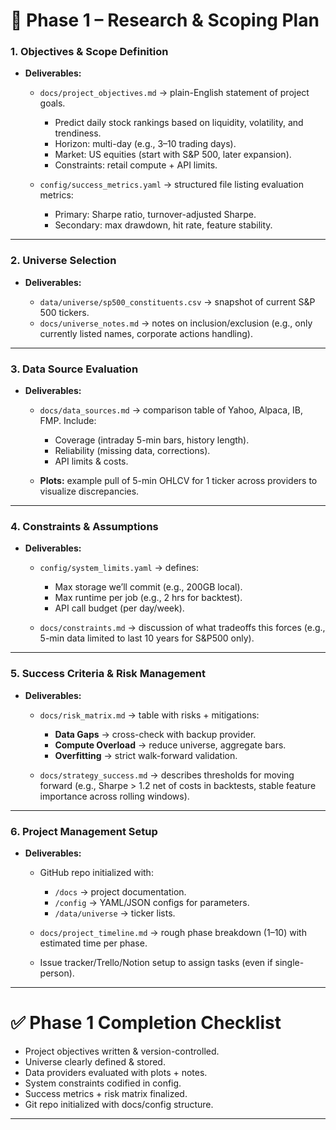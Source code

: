 # 📑 Phase 1 – Research & Scoping Plan

### **1. Objectives & Scope Definition**

* **Deliverables:**

  * `docs/project_objectives.md` → plain-English statement of project goals.

    * Predict daily stock rankings based on liquidity, volatility, and trendiness.
    * Horizon: multi-day (e.g., 3–10 trading days).
    * Market: US equities (start with S&P 500, later expansion).
    * Constraints: retail compute + API limits.
  * `config/success_metrics.yaml` → structured file listing evaluation metrics:

    * Primary: Sharpe ratio, turnover-adjusted Sharpe.
    * Secondary: max drawdown, hit rate, feature stability.

---

### **2. Universe Selection**

* **Deliverables:**

  * `data/universe/sp500_constituents.csv` → snapshot of current S&P 500 tickers.
  * `docs/universe_notes.md` → notes on inclusion/exclusion (e.g., only currently listed names, corporate actions handling).

---

### **3. Data Source Evaluation**

* **Deliverables:**

  * `docs/data_sources.md` → comparison table of Yahoo, Alpaca, IB, FMP. Include:

    * Coverage (intraday 5-min bars, history length).
    * Reliability (missing data, corrections).
    * API limits & costs.
  * **Plots:** example pull of 5-min OHLCV for 1 ticker across providers to visualize discrepancies.

---

### **4. Constraints & Assumptions**

* **Deliverables:**

  * `config/system_limits.yaml` → defines:

    * Max storage we’ll commit (e.g., 200GB local).
    * Max runtime per job (e.g., 2 hrs for backtest).
    * API call budget (per day/week).
  * `docs/constraints.md` → discussion of what tradeoffs this forces (e.g., 5-min data limited to last 10 years for S&P500 only).

---

### **5. Success Criteria & Risk Management**

* **Deliverables:**

  * `docs/risk_matrix.md` → table with risks + mitigations:

    * **Data Gaps** → cross-check with backup provider.
    * **Compute Overload** → reduce universe, aggregate bars.
    * **Overfitting** → strict walk-forward validation.
  * `docs/strategy_success.md` → describes thresholds for moving forward (e.g., Sharpe > 1.2 net of costs in backtests, stable feature importance across rolling windows).

---

### **6. Project Management Setup**

* **Deliverables:**

  * GitHub repo initialized with:

    * `/docs` → project documentation.
    * `/config` → YAML/JSON configs for parameters.
    * `/data/universe` → ticker lists.
  * `docs/project_timeline.md` → rough phase breakdown (1–10) with estimated time per phase.
  * Issue tracker/Trello/Notion setup to assign tasks (even if single-person).

---

# ✅ Phase 1 Completion Checklist

* Project objectives written & version-controlled.
* Universe clearly defined & stored.
* Data providers evaluated with plots + notes.
* System constraints codified in config.
* Success metrics + risk matrix finalized.
* Git repo initialized with docs/config structure.

--- 
